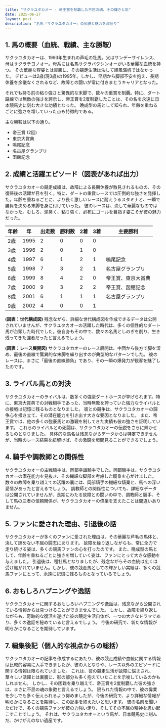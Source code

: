 ```yaml
---
title: "サクラユタカオー - 帝王賞を制覇した不屈の魂、その輝きと影"
date: 2025-06-27
layout: post
description: "名馬『サクラユタカオー』の伝説と魅力を深堀り"
---
```


## 1. 馬の概要（血統、戦績、主な勝鞍）

サクラユタカオーは、1993年生まれの芦毛の牡馬。父はサンデーサイレンス、母はサクラチヨノオー。母系には名馬サクラバクシンオーがいる華麗な血統を持つ。  その華麗な容姿とは裏腹に、その競走生活は決して順風満帆ではなかった。  デビューは2歳(現3歳)の1995年。しかし、早期から脚部不安を抱え、長期休養を余儀なくされるなど、故障との闘いが常に付きまとうキャリアとなった。

それでも持ち前の粘り強さと驚異的な末脚で、数々の重賞を制覇。特に、ダート路線では無敵の強さを誇示し、帝王賞を2度制覇したことは、その名を永遠に日本競馬史に刻む大きな功績となった。  晩成型の馬として知られ、年齢を重ねるごとに強さを増していった点も特徴的である。

主な勝鞍は以下の通り。

* 帝王賞 (2回)
* 東京大賞典
* 鳴尾記念
* 名古屋グランプリ
* 函館記念


## 2. 成績と活躍エピソード（図表があれば出力）

サクラユタカオーの競走成績は、故障による長期休養が散見されるものの、その復帰後の活躍が目を引く。特に、ダートの重賞レースでは圧倒的な強さを発揮した。年齢を重ねるごとに、より長く激しいレースに耐えうるスタミナと、一瞬で勝負を決める末脚を身に付けていった。  彼のレースは、決して華麗なものではなかった。むしろ、泥臭く、粘り強く、必死にゴールを目指す姿こそが彼の魅力だった。

| 年齢 | 年 | 出走数 | 勝利数 | 2着 | 3着 | 主要勝利 |
|---|---|---|---|---|---|---|
| 2歳 | 1995 | 2 | 0 | 0 | 0 |  |
| 3歳 | 1996 | 2 | 0 | 1 | 0 |  |
| 4歳 | 1997 | 6 | 1 | 2 | 1 | 鳴尾記念 |
| 5歳 | 1998 | 7 | 3 | 2 | 1 | 名古屋グランプリ |
| 6歳 | 1999 | 8 | 4 | 2 | 0 | 帝王賞、東京大賞典 |
| 7歳 | 2000 | 9 | 3 | 2 | 2 | 帝王賞、函館記念 |
| 8歳 | 2001 | 6 | 1 | 1 | 1 | 名古屋グランプリ |
| 9歳 | 2002 | 4 | 0 | 0 | 1 |  |


**(図表：世代構成図)**  残念ながら、詳細な世代構成図を作成できるデータは公開されていませんが、サクラユタカオーの活躍した時代は、多くの個性的なダート馬が台頭した時代でした。彼自身もその中で、数々の名馬としのぎを削り、生き残ってきた強者だったと言えるでしょう。

**(図表：レース展開図)**  サクラユタカオーのレース展開は、中団から後方で脚を溜め、最後の直線で驚異的な末脚を繰り出すのが典型的なパターンでした。  彼のレースは、まさに「最後の直線勝負」であり、その一瞬の爆発力が観客を魅了したのです。


## 3. ライバル馬との対決

サクラユタカオーのライバルは、数多くの強豪ダートホースが挙げられます。特に、東京大賞典での対戦相手であった、当時無敗を誇っていた強力なライバルとの接戦は記憶に残るものとなりました。  彼との競争は、サクラユタカオーの闘争心を掻き立て、その潜在能力を引き出す大きな要因となりました。  また、帝王賞では、他の多くの強豪馬との激戦を制してきた実績も彼の強さを証明しています。  これらのライバルとの死闘は、サクラユタカオーの伝説をさらに輝かせるものとなりました。  具体的な馬名は残念ながらデータからは特定できませんが、当時のレース結果を紐解けば、その激闘を垣間見ることができるでしょう。


## 4. 騎手や調教師との関係性

サクラユタカオーの主戦騎手は、岡部幸雄騎手でした。岡部騎手は、サクラユタカオーの潜在能力を見抜き、その繊細な脚部を考慮した騎乗を心がけました。  数々の故障を乗り越えての活躍の裏には、岡部騎手の繊細な騎乗と、馬への深い愛情があったと言えるでしょう。  調教師との関係性についても、詳細なデータは公開されていませんが、長期にわたる故障との闘いの中で、調教師と騎手、そして馬の三者の信頼関係が、サクラユタカオーの偉業を支えたことは間違いありません。


## 5. ファンに愛された理由、引退後の話

サクラユタカオーが多くのファンに愛された理由は、その華麗な芦毛の馬体と、決して諦めない不屈の闘志にあります。  故障を繰り返しながらも、常に全力で走り続ける姿は、多くの競馬ファンの心を打ったのです。  また、晩成型の馬として、年齢を重ねるごとに強さを増していく姿は、ファンにとって大きな感動を与えました。  引退後は、種牡馬となりましたが、残念ながらその血統は広くは受け継がれていません。しかし、彼の競走馬としての輝かしい実績は、多くの競馬ファンにとって、永遠に記憶に残るものとなっているでしょう。


## 6. おもしろハプニングや逸話

サクラユタカオーに関するおもしろいハプニングや逸話は、残念ながら公開されている情報からは見つけることができませんでした。  しかし、故障を繰り返しながらも、奇跡的な復活を遂げた彼の競走生活自体が、一つの大きなドラマであり、多くの逸話を秘めていると言えるでしょう。  今後の研究で、新たな情報が明らかになることを期待しています。


## 7. 編集後記（個人的な視点からの総括）

サクラユタカオーの記事を作成するにあたり、彼の競走成績や血統に関する情報は比較的容易に入手できましたが、彼の人となりや、レース以外のエピソードに関する情報は限られていました。  これは、彼の競走生活が故障に悩まされ、華々しい活躍とは裏腹に、影の部分も多く抱えていたことを示唆しているのかもしれません。  しかし、その困難を乗り越えて、帝王賞を2度制覇した彼の強さは、まさに不屈の魂の象徴と言えるでしょう。  限られた情報の中で、彼の偉業を少しでも多く伝えられるよう努めましたが、今後の研究で、より詳細な情報が明らかになることを期待し、この記事を終えたいと思います。  彼の名前を聞いただけで、多くの競馬ファンが彼の力強い走り、そしてその不屈の精神を思い起こすことでしょう。  それは、サクラユタカオーという馬が、日本競馬史に刻んだ、かけがえのない遺産です。
